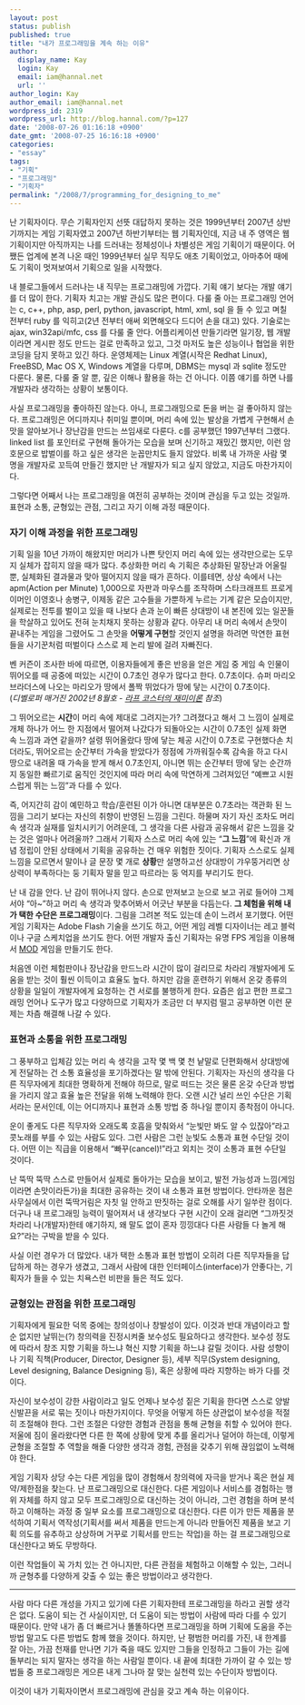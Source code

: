 ```yaml
---
layout: post
status: publish
published: true
title: "내가 프로그래밍을 계속 하는 이유"
author:
  display_name: Kay
  login: Kay
  email: iam@hannal.net
  url: ''
author_login: Kay
author_email: iam@hannal.net
wordpress_id: 2319
wordpress_url: http://blog.hannal.com/?p=127
date: '2008-07-26 01:16:18 +0900'
date_gmt: '2008-07-25 16:16:18 +0900'
categories:
- "essay"
tags:
- "기획"
- "프로그래밍"
- "기획자"
permalink: "/2008/7/programming_for_designing_to_me"
---
```

<p>난 기획자이다. 무슨 기획자인지 선뜻 대답하지 못하는 것은 1999년부터 2007년 상반기까지는 게임 기획자였고 2007년 하반기부터는 웹 기획자인데, 지금 내 주 영역은 웹 기획이지만 아직까지는 나를 드러내는 정체성이나 차별성은 게임 기획이기 때문이다. 어쨌든 업계에 본격 나온 때인 1999년부터 실무 직무도 애초 기획이었고, 아마추어 때에도 기획이 멋져보여서 기획으로 일을 시작했다.</p>
<p>내 블로그들에서 드러나는 내 직무는 프로그래밍에 가깝다. 기획 얘기 보다는 개발 얘기를 더 많이 한다. 기획자 치고는 개발 관심도 많은 편이다. 다룰 줄 아는 프로그래밍 언어는 c, c++, php, asp, perl, python, javascript, html, xml, sql 을 들 수 있고 며칠 전부터 ruby 를 익히고(2년 전부터 애써 외면해오다 드디어 손을 대고) 있다. 기술로는 ajax, win32api/mfc, css 를 다룰 줄 안다. 어플리케이션 만들기라면 일기장, 웹 개발이라면 게시판 정도 만드는 걸로 만족하고 있고, 그것 마저도 높은 성능이나 협업을 위한 코딩을 담지 못하고 있긴 하다. 운영체제는 Linux 계열(시작은 Redhat Linux), FreeBSD, Mac OS X, Windows 계열을 다루며, DBMS는 mysql 과 sqlite 정도만 다룬다. 물론, 다룰 줄 알 뿐, 깊은 이해나 활용을 하는 건 아니다. 이쯤 얘기를 하면 나를 개발자라 생각하는 상황이 보통이다.</p>
<p>사실 프로그래밍을 좋아하진 않는다. 아니, 프로그래밍으로 돈을 버는 걸 좋아하지 않는다. 프로그래밍은 어디까지나 취미일 뿐이며, 머리 속에 있는 발상을 가볍게 구현해서 손맛을 알아보거나 장난감을 만드는 쓰임새로 다룬다. c를 공부했던 1997년부터 그랬다. linked list 를 포인터로 구현해 돌아가는 모습을 보며 신기하고 재밌긴 했지만, 이런 암호문으로 밥벌이를 하고 싶은 생각은 눈꼽만치도 들지 않았다. 비록 내 가까운 사람 몇 명을 개발자로 꼬득여 만들긴 했지만 난 개발자가 되고 싶지 않았고, 지금도 마찬가지이다.</p>
<p>그렇다면 어째서 나는 프로그래밍을 여전히 공부하는 것이며 관심을 두고 있는 것일까. 표현과 소통, 균형있는 관점, 그리고 자기 이해 과정 때문이다.</p>
<h3>자기 이해 과정을 위한 프로그래밍</h3>
<p>기획 일을 10년 가까이 해왔지만 머리가 나쁜 탓인지 머리 속에 있는 생각만으로는 도무지 실체가 잡히지 않을 때가 많다. 추상화한 머리 속 기획은 추상화된 말장난과 어울릴 뿐, 실체화된 결과물과 맞아 떨어지지 않을 때가 흔하다. 이를테면, 상상 속에서 나는 apm(Action per Minute) 1,000으로 자판과 마우스를 조작하며 스타크래프트 프로게이머인 이영호나 송병구, 이제동 같은 고수들을 가뿐하게 누르는 기계 같은 모습이지만, 실제로는 전투를 벌이고 있을 때 나보다 손과 눈이 빠른 상대방이 내 본진에 있는 일꾼들을 학살하고 있어도 전혀 눈치채지 못하는 상황과 같다. 아무리 내 머리 속에서 손맛이 끝내주는 게임을 그렸어도 그 손맛을 <strong>어떻게 구현</strong>할 것인지 설명을 하려면 막연한 표현들을 사기꾼처럼 떠벌이다 스스로 제 논리 발에 걸려 자빠진다.</p>
<p>벤 커즌이 조사한 바에 따르면, 이용자들에게 좋은 반응을 얻은 게임 중 게임 속 인물이 뛰어오를 때 공중에 떠있는 시간이 0.7초인 경우가 많다고 한다. 0.7초이다. 슈퍼 마리오 브라더스에 나오는 마리오가 땅에서 폴짝 뛰었다가 땅에 닿는 시간이 0.7초이다.<br />
(<cite>디벨로퍼 매거진 2002년 8월호 - <a href="http://www.aladdin.co.kr/shop/wproduct.aspx?ISBN=8995527617&amp;ttbkey=ttbloathing2023003&amp;COPYPaper=1" class="aladdin_title">라프 코스터의 재미이론</a> 참조</cite>)</p>
<p>그 뛰어오르는 <strong>시간</strong>이 머리 속에 제대로 그려지는가? 그려졌다고 해서 그 느낌이 실제로 개체 하나가 어느 한 지점에서 떨어져 나갔다가 되돌아오는 시간이 0.7초인 실제 화면 속 느낌과 과연 같을까? 설령 뛰어올랐다 땅에 닿는 체공 시간이 0.7초로 구현했다손 치더라도, 뛰어오르는 순간부터 가속을 받았다가 정점에 가까워질수록 감속을 하고 다시 땅으로 내려올 때 가속을 받게 해서 0.7초인지, 아니면 뛰는 순간부터 땅에 닿는 순간까지 동일한 빠르기로 움직인 것인지에 따라 머리 속에 막연하게 그려져있던 “예쁘고 시원스럽게 뛰는 느낌”과 다를 수 있다.</p>
<p>즉, 어지간히 감이 예민하고 학습/훈련된 이가 아니면 대부분은 0.7초라는 객관화 된 느낌을 그리기 보다는 자신의 취향이 반영된 느낌을 그린다. 하물며 자기 자신 조차도 머리 속 생각과 실재를 일치시키기 어려운데, 그 생각을 다른 사람과 공유해서 같은 느낌을 갖는 것은 얼마나 어려울까? 그래서 기획자 스스로 머리 속에 있는 “<strong>그 느낌</strong>”에 확신과 개념 정립이 안된 상태에서 기획을 공유하는 건 매우 위험한 짓이다. 기획자 스스로도 실제 느낌을 모르면서 말이나 글 문장 몇 개로 <strong>상황</strong>만 설명하고선 상대방이 갸우뚱거리면 상상력이 부족하다는 둥 기획자 말을 믿고 따르라는 둥 억지를 부리기도 한다.</p>
<p>난 내 감을 안다. 난 감이 뛰어나지 않다. 손으로 만져보고 눈으로 보고 귀로 들어야 그제서야 “아~”하고 머리 속 생각과 맞추어봐서 어긋난 부분을 다듬는다. <strong>그 체험을 위해 내가 택한 수단은 프로그래밍</strong>이다. 그림을 그려본 적도 있는데 손이 느려서 포기했다. 어떤 게임 기획자는 Adobe Flash 기술을 쓰기도 하고, 어떤 게임 레벨 디자이너는 레고 블럭이나 구글 스케치업을 쓰기도 한다. 어떤 개발자 출신 기획자는 유명 FPS 게임을 이용해서 <a href="http://ko.wikipedia.org/wiki/MOD">MOD</a> 게임을 만들기도 한다.</p>
<p>처음엔 이런 체험판이나 장난감을 만드느라 시간이 많이 걸리므로 차라리 개발자에게 도움을 받는 것이 훨씬 이득이고 효율도 높다. 하지만 감을 훈련하기 위해서 온갖 종류의 상황을 일일이 개발자에게 요청하는 건 서로를 불행하게 한다. 요즘은 쉽고 편한 프로그래밍 언어나 도구가 많고 다양하므로 기획자가 조금만 더 부지럼 떨고 공부하면 이런 문제는 차츰 해결해 나갈 수 있다.</p>
<h3>표현과 소통을 위한 프로그래밍</h3>
<p>그 풍부하고 입체감 있는 머리 속 생각을 고작 몇 백 몇 천 낱말로 단편화해서 상대방에게 전달하는 건 소통 효율성을 포기하겠다는 말 밖에 안된다. 기획자는 자신의 생각을 다른 직무자에게 최대한 명확하게 전해야 하므로, 말로 떠드는 것은 물론 온갖 수단과 방법을 가리지 않고 효율 높은 전달을 위해 노력해야 한다. 오랜 시간 널리 쓰인 수단은 기획서라는 문서인데, 이는 어디까지나 표현과 소통 방법 중 하나일 뿐이지 종착점이 아니다.</p>
<p>운이 좋게도 다른 직무자와 오래도록 호흡을 맞춰와서 “눈빛만 봐도 알 수 있잖아”라고 콧노래를 부를 수 있는 사람도 있다. 그런 사람은 그런 눈빛도 소통과 표현 수단일 것이다. 어떤 이는 직급을 이용해서 “빠꾸(cancel)!”라고 외치는 것이 소통과 표현 수단일 것이다.</p>
<p>난 뚝딱 뚝딱 스스로 만들어서 실제로 돌아가는 모습을 보이고, 발전 가능성과 느낌(게임이라면 손맛이라든가)을 최대한 공유하는 것이 내 소통과 표현 방법이다. 안타까운 점은 사무실에서 이런 뚝딱거림은 자칫 일 안하고 딴짓하는 걸로 오해를 사기 일쑤란 점이다. 더구나 내 프로그래밍 능력이 떨어져서 내 생각보다 구현 시간이 오래 걸리면 “그까짓것 차라리 나(개발자)한테 얘기하지, 왜 말도 없이 혼자 낑낑대다 다른 사람들 다 놀게 해요?”라는 구박을 받을 수 있다.</p>
<p>사실 이런 경우가 더 많았다. 내가 택한 소통과 표현 방법이 오히려 다른 직무자들을 답답하게 하는 경우가 생겼고, 그래서 사람에 대한 인터페이스(interface)가 안좋다는, 기획자가 들을 수 있는 치욕스런 비판을 들은 적도 있다.</p>
<h3>균형있는 관점을 위한 프로그래밍</h3>
<p>기획자에게 필요한 덕목 중에는 창의성이나 창발성이 있다. 이것과 반대 개념이라고 할 순 없지만 날뛰는(?) 창의력을 진정시켜줄 보수성도 필요하다고 생각한다. 보수성 정도에 따라서 창조 지향 기획을 하느냐 혁신 지향 기획을 하느냐 갈릴 것이다. 사람 성향이나 기획 직책(Producer, Director, Designer 등), 세부 직무(System designing, Level designing, Balance Designing 등), 혹은 상황에 따라 지향하는 바가 다를 것이다.</p>
<p>자신이 보수성이 강한 사람이라고 일도 언제나 보수성 짙은 기획을 한다면 스스로 양발 신발끈을 서로 묶는 짓이나 마찬가지이다. 무엇을 어떻게 하든 상관없이 보수성을 적절히 조절해야 한다. 그런 조절은 다양한 경험과 관점을 통해 균형을 취할 수 있어야 한다. 저울에 짐이 올라왔다면 다른 한 쪽에 상황에 맞게 추를 올리거나 덜어야 하는데, 이렇게 균형을 조절할 추 역할을 해줄 다양한 생각과 경험, 관점을 갖추기 위해 끊임없이 노력해야 한다.</p>
<p>게임 기획자 상당 수는 다른 게임을 많이 경험해서 창의력에 자극을 받거나 혹은 현실 제약/제한점을 찾는다. 난 프로그래밍으로 대신한다. 다른 게임이나 서비스를 경험하는 행위 자체를 하지 않고 모두 프로그래밍으로 대신하는 것이 아니라, 그런 경험을 하며 분석하고 이해하는 과정 중 일부 요소를 프로그래밍으로 대신한다. 다른 이가 만든 제품을 분석하여 기획서 역작성(기획서를 써서 제품을 만드는게 아니라 만들어진 제품을 보고 기획 의도를 유추하고 상상하며 거꾸로 기획서를 만드는 작업)을 하는 걸 프로그래밍으로 대신한다고 봐도 무방하다.</p>
<p>이런 작업들이 꼭 가치 있는 건 아니지만, 다른 관점을 체험하고 이해할 수 있는, 그러니까 균형추를 다양하게 갖출 수 있는 좋은 방법이라고 생각한다.</p>
<hr />
<p>사람 마다 다른 개성을 가지고 있기에 다른 기획자한테 프로그래밍을 하라고 권할 생각은 없다. 도움이 되는 건 사실이지만, 더 도움이 되는 방법이 사람에 따라 다를 수 있기 때문이다. 만약 내가 좀 더 빠르거나 똘똘하다면 프로그래밍을 하며 기획에 도움을 주는 방법 말고도 다른 방법도 함께 했을 것이다. 하지만, 난 평범한 머리를 가진, 내 한계를 잘 아는, 가끔 천재를 만나면 기가 죽을 때도 있지만 그들을 인정하고 그들이 가는 길에 돌부리는 되지 말자는 생각을 하는 사람일 뿐이다. 내 끝에 최대한 가까이 갈 수 있는 방법들 중 프로그래밍은 게으른 내게 그나마 잘 맞는 실천력 있는 수단이자 방법이다.</p>
<p>이것이 내가 기획자이면서 프로그래밍에 관심을 갖고 계속 하는 이유이다.</p>
